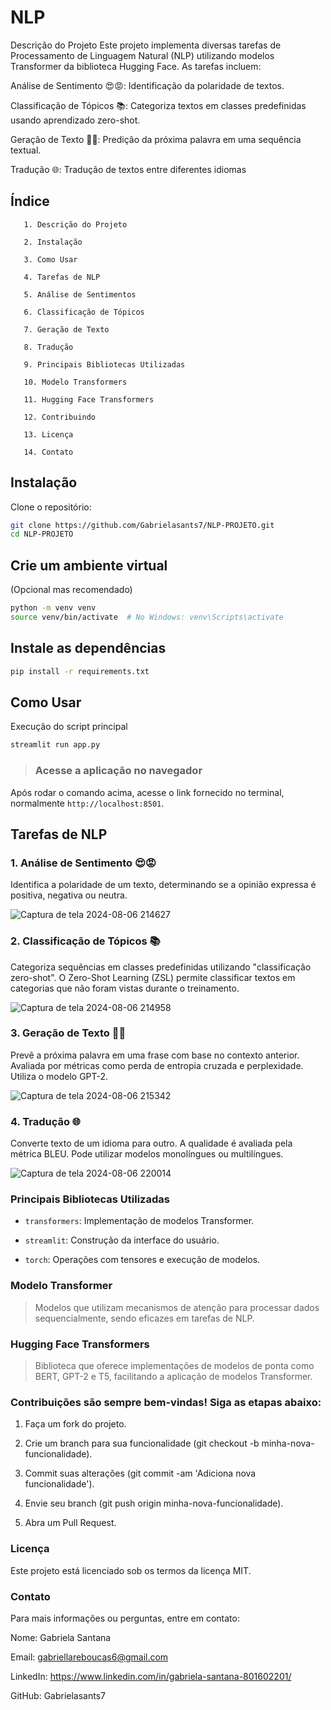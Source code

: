 # NLP

Descrição do Projeto
Este projeto implementa diversas tarefas de Processamento de Linguagem Natural (NLP) utilizando modelos Transformer da biblioteca Hugging Face. As tarefas incluem:

Análise de Sentimento 😍😡: Identificação da polaridade de textos.

Classificação de Tópicos 📚: Categoriza textos em classes predefinidas usando aprendizado zero-shot.

Geração de Texto ✍🏽: Predição da próxima palavra em uma sequência textual.

Tradução 🌐: Tradução de textos entre diferentes idiomas


## Índice
       1. Descrição do Projeto
      
       2. Instalação
       
       3. Como Usar

       4. Tarefas de NLP
       
       5. Análise de Sentimentos
       
       6. Classificação de Tópicos
       
       7. Geração de Texto

       8. Tradução

       9. Principais Bibliotecas Utilizadas
       
       10. Modelo Transformers
       
       11. Hugging Face Transformers

       12. Contribuindo
       
       13. Licença
       
       14. Contato


   
## Instalação

Clone o repositório:



```bash
git clone https://github.com/Gabrielasants7/NLP-PROJETO.git
cd NLP-PROJETO

```


## Crie um ambiente virtual 

(Opcional mas recomendado)



```bash
python -m venv venv
source venv/bin/activate  # No Windows: venv\Scripts\activate

```
    
## Instale as dependências




```bash
pip install -r requirements.txt
```


   

## Como Usar

Execução do script principal





```bash
streamlit run app.py
```
    

   > ### Acesse a aplicação no navegador

Após rodar o comando acima, acesse o link fornecido no terminal, normalmente `http://localhost:8501`.  

## Tarefas de NLP

 ### 1. Análise de Sentimento 😍😡

Identifica a polaridade de um texto, determinando se a opinião expressa é positiva, negativa ou neutra.

![Captura de tela 2024-08-06 214627](https://github.com/user-attachments/assets/99e3f0b8-54c4-4bf3-8aa7-0e7f4a08b746)



### 2. Classificação de Tópicos 📚

Categoriza sequências em classes predefinidas utilizando "classificação zero-shot". O Zero-Shot Learning (ZSL) permite classificar textos em categorias que não foram vistas durante o treinamento.

![Captura de tela 2024-08-06 214958](https://github.com/user-attachments/assets/0db5a9be-d8a6-4750-a1ef-966bc087cfa4)



### 3. Geração de Texto ✍🏽

Prevê a próxima palavra em uma frase com base no contexto anterior. Avaliada por métricas como perda de entropia cruzada e perplexidade. Utiliza o modelo GPT-2.


![Captura de tela 2024-08-06 215342](https://github.com/user-attachments/assets/4272f35d-7e0e-4df7-aa32-7f43123ee6ab)



### 4. Tradução 🌐

Converte texto de um idioma para outro. A qualidade é avaliada pela métrica BLEU. Pode utilizar modelos monolíngues ou multilíngues.


![Captura de tela 2024-08-06 220014](https://github.com/user-attachments/assets/7380b2f1-3f3b-47a6-9836-dbb3b6141918)



### Principais Bibliotecas Utilizadas


-   `transformers`: Implementação de modelos Transformer.
  
-   `streamlit`: Construção da interface do usuário.

-   `torch`: Operações com tensores e execução de modelos.


###  Modelo Transformer 

 > Modelos que utilizam mecanismos de atenção para processar dados sequencialmente, sendo eficazes em tarefas de NLP.

### Hugging Face Transformers 

> Biblioteca que oferece implementações de modelos de ponta como BERT, GPT-2 e T5, facilitando a aplicação de modelos Transformer.




### Contribuições são sempre bem-vindas! Siga as etapas abaixo:

  

 1. Faça um fork do projeto.
    
 2.  Crie um branch para sua funcionalidade (git checkout -b
    minha-nova-funcionalidade).
    
 3.   Commit suas alterações (git commit -am 'Adiciona nova
    funcionalidade').
    
 4.   Envie seu branch (git push origin minha-nova-funcionalidade).
    
  5.  Abra um Pull Request.


### Licença
Este projeto está licenciado sob os termos da licença MIT. 


### Contato
Para mais informações ou perguntas, entre em contato:

Nome: Gabriela Santana 

Email: gabriellareboucas6@gmail.com 

LinkedIn: https://www.linkedin.com/in/gabriela-santana-801602201/


GitHub: Gabrielasants7
